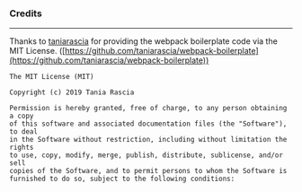 ### Credits

***

Thanks to [taniarascia](https://github.com/taniarascia) for providing the webpack boilerplate code via the MIT License. ([https://github.com/taniarascia/webpack-boilerplate](https://github.com/taniarascia/webpack-boilerplate))

```
The MIT License (MIT)

Copyright (c) 2019 Tania Rascia

Permission is hereby granted, free of charge, to any person obtaining a copy
of this software and associated documentation files (the "Software"), to deal
in the Software without restriction, including without limitation the rights
to use, copy, modify, merge, publish, distribute, sublicense, and/or sell
copies of the Software, and to permit persons to whom the Software is
furnished to do so, subject to the following conditions:
```
